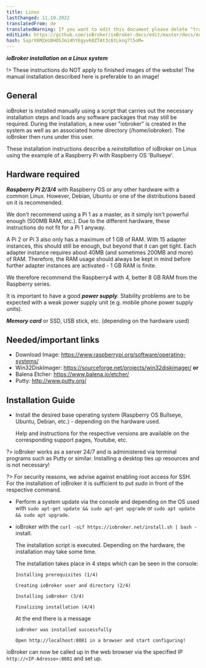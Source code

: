 ```yaml
---
title: Linux
lastChanged: 11.10.2022
translatedFrom: de
translatedWarning: If you want to edit this document please delete "translatedFrom" field, elsewise this document will be translated automatically again
editLink: https://github.com/ioBroker/ioBroker.docs/edit/master/docs/en/install/linux.md
hash: SxprV6MZeU8HOSJm14hYEgyv60ZTAt3c6tLkng7l5oM=
---
```

***ioBroker installation on a Linux system***

!> These instructions do NOT apply to finished images of the website! The manual installation described here is preferable to an image!

## General
ioBroker is installed manually using a script that carries out the necessary installation steps and loads any software packages that may still be required.
During the installation, a new user "iobroker" is created in the system as well as an associated home directory (/home/iobroker). The ioBroker then runs under this user.

These installation instructions describe a *reinstallation* of ioBroker on Linux using the example of a Raspberry Pi with Raspberry OS 'Bullseye'.

## Hardware required
***Raspberry Pi 2/3/4*** with Raspberry OS or any other hardware with a common Linux. However, Debian, Ubuntu or one of the distributions based on it is recommended.

We don't recommend using a Pi 1 as a master, as it simply isn't powerful enough (500MB RAM, etc.). Due to the different hardware, these instructions do not fit for a Pi 1 anyway.

A Pi 2 or Pi 3 also only has a maximum of 1 GB of RAM. With 15 adapter instances, this should still be enough, but beyond that it can get tight. Each adapter instance requires about 40MB (and sometimes 200MB and more) of RAM. Therefore, the RAM usage should always be kept in mind before further adapter instances are activated - 1 GB RAM is finite.

We therefore recommend the Raspberry4 with 4, better 8 GB RAM from the Raspberry series.

It is important to have a good ***power supply***. Stability problems are to be expected with a weak power supply unit (e.g. mobile phone power supply units).

***Memory card*** or SSD, USB stick, etc. (depending on the hardware used)

## Needed/important links
* Download Image: https://www.raspberrypi.org/software/operating-systems/
* Win32DiskImager: https://sourceforge.net/projects/win32diskimager/ **or**
* Balena Etcher: https://www.balena.io/etcher/
* Putty: http://www.putty.org/

## Installation Guide
* Install the desired base operating system (Raspberry OS Bullseye, Ubuntu, Debian, etc.) - depending on the hardware used.

  Help and instructions for the respective versions are available on the corresponding support pages, Youtube, etc.

?> ioBroker works as a server 24/7 and is administered via terminal programs such as Putty or similar. Installing a desktop ties up resources and is not necessary!

?> For security reasons, we advise against enabling root access for SSH. For the installation of ioBroker it is sufficient to put *sudo* in front of the respective command.

* Perform a system update via the console and depending on the OS used with ``sudo apt-get update && sudo apt-get upgrade`` or ``sudo apt update && sudo apt upgrade``.

* ioBroker with the ``curl -sLf https://iobroker.net/install.sh | bash -`` install.

  The installation script is executed. Depending on the hardware, the installation may take some time.

  The installation takes place in 4 steps which can be seen in the console:

  ``Installing prerequisites (1/4)``

  ``Creating ioBroker user and directory (2/4)``

  ``Installing ioBroker (3/4)``

  ``Finalizing installation (4/4)``

  At the end there is a message

  ``ioBroker was installed successfully``

  ``Open http://localhost:8081 in a browser and start configuring!``

ioBroker can now be called up in the web browser via the specified IP ``http://<IP-Adresse>:8081`` and set up.